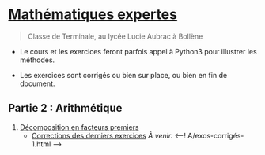 # [Mathématiques expertes](https://franckchambon.github.io/matex/)

>Classe de Terminale, au lycée Lucie Aubrac à Bollène

* Le cours et les exercices feront parfois appel à Python3 pour illustrer les méthodes.

* Les exercices sont corrigés ou bien sur place, ou bien en fin de document.

## Partie 2 : Arithmétique

1. [Décomposition en facteurs premiers](A/DecFactPrem.html)
    * [Corrections des derniers exercices]() *À venir.*
    <--! A/exos-corrigés-1.html -->
